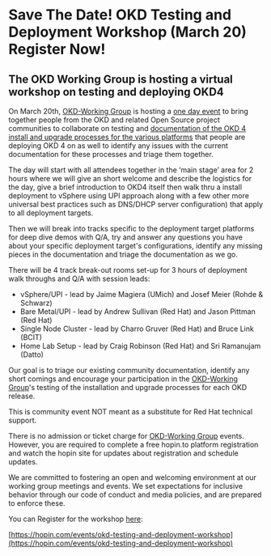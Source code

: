 # Save The Date! OKD Testing and Deployment Workshop (March 20) Register Now!

<!--- cSpell:ignore throughs Magiera Rohde Schwarz Charro Gruver BCIT Ramanujam Datto hopin -->

## The OKD Working Group is hosting a virtual workshop on testing and deploying OKD4

On March 20th, [OKD-Working Group](https://groups.google.com/g/okd-wg) is hosting a [one day event](https://hopin.com/events/okd-testing-and-deployment-workshop) to bring together people from the OKD and related Open Source project communities to collaborate on testing and [documentation of the OKD 4 install and upgrade processes for the various platforms](https://github.com/elmiko/okd-deployment-configuration-guides) that people are deploying OKD 4 on as well to identify any issues with the current documentation for these processes and triage them together.

The day will start with all attendees together in the ‘main stage’ area for 2 hours where we will give an short welcome and describe the logistics for the day, give a brief introduction to OKD4 itself then walk thru a install deployment to vSphere using UPI approach along with a few other more universal best practices such as DNS/DHCP server configuration) that apply to all deployment targets.

Then we will break into tracks specific to the deployment target platforms for deep dive demos with Q/A, try and answer any questions you have about your specific deployment target's configurations, identify any missing pieces in the documentation and triage the documentation as we go.  

There will be 4 track break-out rooms set-up for 3 hours of deployment walk throughs and Q/A with session leads:

- vSphere/UPI - lead by Jaime Magiera (UMich) and Josef Meier (Rohde & Schwarz)
- Bare Metal/UPI - lead by Andrew Sullivan (Red Hat) and Jason Pittman (Red Hat)
- Single Node Cluster - lead by Charro Gruver (Red Hat) and Bruce Link (BCIT)
- Home Lab Setup - lead by Craig Robinson (Red Hat) and Sri Ramanujam (Datto)

Our goal is to triage our existing community documentation, identify any short comings and encourage your participation in the [OKD-Working Group](https://groups.google.com/g/okd-wg)'s testing of the installation and upgrade processes for each OKD release.

This is community event NOT meant as a substitute for Red Hat technical support.

There is no admission or ticket charge for [OKD-Working Group](https://groups.google.com/g/okd-wg) events. However, you are required to complete a free hopin.to platform registration and watch the hopin site for updates about registration and schedule updates.

We are committed to fostering an open and welcoming environment at our working group meetings and events. We set expectations for inclusive behavior through our code of conduct and media policies, and are prepared to enforce these.

You can Register for the workshop [here](https://hopin.com/events/okd-testing-and-deployment-workshop):

[https://hopin.com/events/okd-testing-and-deployment-workshop](https://hopin.com/events/okd-testing-and-deployment-workshop)
